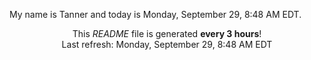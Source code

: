 My name is Tanner and today is Monday, September 29, 8:48 AM EDT.

<p align="center">This <i>README</i> file is generated <b>every 3 hours</b>!</br>Last refresh: Monday, September 29, 8:48 AM EDT<br /></p>
